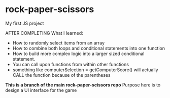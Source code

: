 # rock-paper-scissors
My first JS project 

AFTER COMPLETING
What I learned:

- How to randomly select items from an array
- How to combine both loops and conditional statements into one function
- How to build more complex logic into a larger sized conditional statement.
- You can call upon functions from within other functions
- something like computerSelection = getComputerScore() will actually CALL the function because of the parentheses


**This is a branch of the main rock-paper-scissors repo**
Purpose here is to design a UI interface for the game